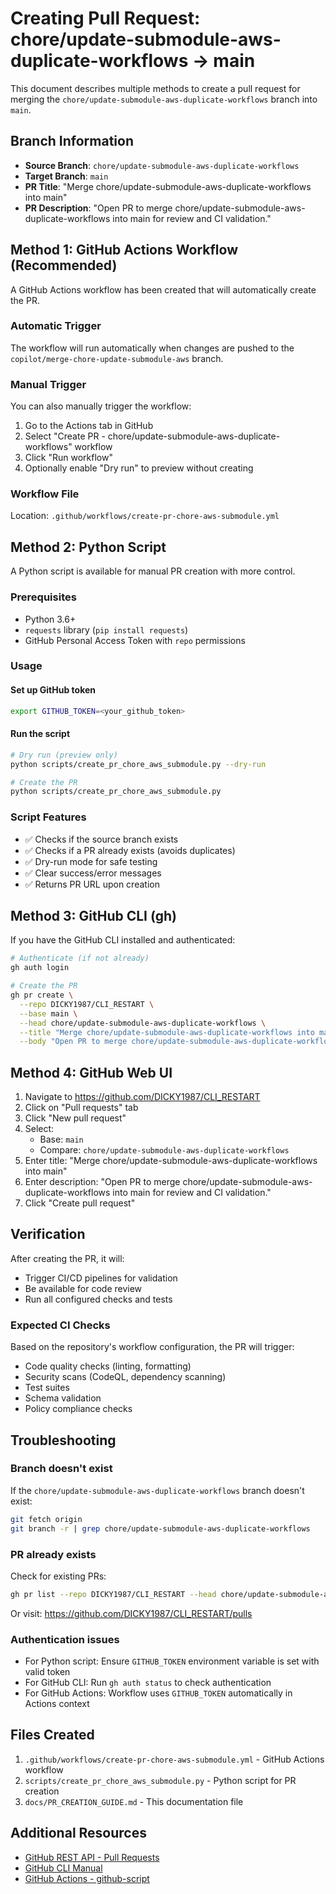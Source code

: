 # Creating Pull Request: chore/update-submodule-aws-duplicate-workflows → main

This document describes multiple methods to create a pull request for merging the `chore/update-submodule-aws-duplicate-workflows` branch into `main`.

## Branch Information

- **Source Branch**: `chore/update-submodule-aws-duplicate-workflows`
- **Target Branch**: `main`
- **PR Title**: "Merge chore/update-submodule-aws-duplicate-workflows into main"
- **PR Description**: "Open PR to merge chore/update-submodule-aws-duplicate-workflows into main for review and CI validation."

## Method 1: GitHub Actions Workflow (Recommended)

A GitHub Actions workflow has been created that will automatically create the PR.

### Automatic Trigger
The workflow will run automatically when changes are pushed to the `copilot/merge-chore-update-submodule-aws` branch.

### Manual Trigger
You can also manually trigger the workflow:

1. Go to the Actions tab in GitHub
2. Select "Create PR - chore/update-submodule-aws-duplicate-workflows" workflow
3. Click "Run workflow"
4. Optionally enable "Dry run" to preview without creating

### Workflow File
Location: `.github/workflows/create-pr-chore-aws-submodule.yml`

## Method 2: Python Script

A Python script is available for manual PR creation with more control.

### Prerequisites
- Python 3.6+
- `requests` library (`pip install requests`)
- GitHub Personal Access Token with `repo` permissions

### Usage

#### Set up GitHub token
```bash
export GITHUB_TOKEN=<your_github_token>
```

#### Run the script
```bash
# Dry run (preview only)
python scripts/create_pr_chore_aws_submodule.py --dry-run

# Create the PR
python scripts/create_pr_chore_aws_submodule.py
```

### Script Features
- ✅ Checks if the source branch exists
- ✅ Checks if a PR already exists (avoids duplicates)
- ✅ Dry-run mode for safe testing
- ✅ Clear success/error messages
- ✅ Returns PR URL upon creation

## Method 3: GitHub CLI (gh)

If you have the GitHub CLI installed and authenticated:

```bash
# Authenticate (if not already)
gh auth login

# Create the PR
gh pr create \
  --repo DICKY1987/CLI_RESTART \
  --base main \
  --head chore/update-submodule-aws-duplicate-workflows \
  --title "Merge chore/update-submodule-aws-duplicate-workflows into main" \
  --body "Open PR to merge chore/update-submodule-aws-duplicate-workflows into main for review and CI validation."
```

## Method 4: GitHub Web UI

1. Navigate to https://github.com/DICKY1987/CLI_RESTART
2. Click on "Pull requests" tab
3. Click "New pull request"
4. Select:
   - Base: `main`
   - Compare: `chore/update-submodule-aws-duplicate-workflows`
5. Enter title: "Merge chore/update-submodule-aws-duplicate-workflows into main"
6. Enter description: "Open PR to merge chore/update-submodule-aws-duplicate-workflows into main for review and CI validation."
7. Click "Create pull request"

## Verification

After creating the PR, it will:
- Trigger CI/CD pipelines for validation
- Be available for code review
- Run all configured checks and tests

### Expected CI Checks
Based on the repository's workflow configuration, the PR will trigger:
- Code quality checks (linting, formatting)
- Security scans (CodeQL, dependency scanning)
- Test suites
- Schema validation
- Policy compliance checks

## Troubleshooting

### Branch doesn't exist
If the `chore/update-submodule-aws-duplicate-workflows` branch doesn't exist:
```bash
git fetch origin
git branch -r | grep chore/update-submodule-aws-duplicate-workflows
```

### PR already exists
Check for existing PRs:
```bash
gh pr list --repo DICKY1987/CLI_RESTART --head chore/update-submodule-aws-duplicate-workflows
```

Or visit: https://github.com/DICKY1987/CLI_RESTART/pulls

### Authentication issues
- For Python script: Ensure `GITHUB_TOKEN` environment variable is set with valid token
- For GitHub CLI: Run `gh auth status` to check authentication
- For GitHub Actions: Workflow uses `GITHUB_TOKEN` automatically in Actions context

## Files Created

1. `.github/workflows/create-pr-chore-aws-submodule.yml` - GitHub Actions workflow
2. `scripts/create_pr_chore_aws_submodule.py` - Python script for PR creation
3. `docs/PR_CREATION_GUIDE.md` - This documentation file

## Additional Resources

- [GitHub REST API - Pull Requests](https://docs.github.com/en/rest/pulls/pulls)
- [GitHub CLI Manual](https://cli.github.com/manual/)
- [GitHub Actions - github-script](https://github.com/actions/github-script)
